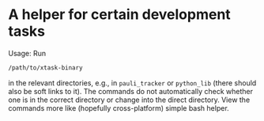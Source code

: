 # A helper for certain development tasks

Usage: Run
```bash
/path/to/xtask-binary
```
in the relevant directories, e.g., in `pauli_tracker` or `python_lib` (there should also
be soft links to it). The commands do not automatically check whether one is in the
correct directory or change into the direct directory. View the commands more like
(hopefully cross-platform) simple bash helper.
